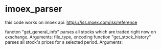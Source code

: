 # imoex_parser
this code works on imoex api: https://iss.moex.com/iss/reference

functon "get_general_info" parses all stocks which are traded right now on exschange. Arguments: file_type, encoding
function "get_stock_history" parses all stock's prices for a selected period. Arguments: 
